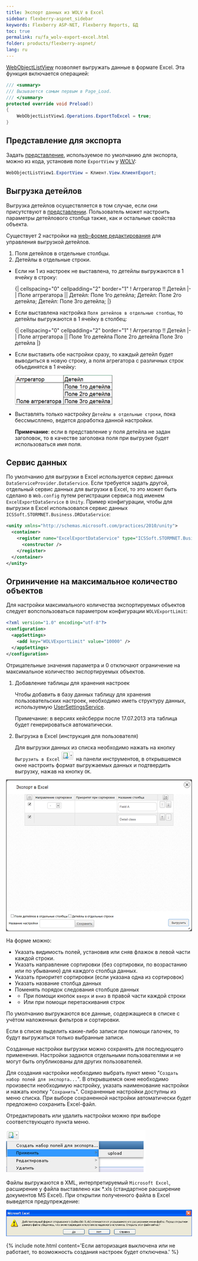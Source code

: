 ```yaml
---
title: Экспорт данных из WOLV в Excel
sidebar: flexberry-aspnet_sidebar
keywords: Flexberry ASP-NET, Flexberry Reports, БД
toc: true
permalink: ru/fa_wolv-export-excel.html
folder: products/flexberry-aspnet/
lang: ru
---
```


[WebObjectListView](fa_web-object-list-view.html) позволяет выгружать данные в формате Excel.
Эта функция включается операцией:

```cs
/// <summary>
/// Вызывается самым первым в Page_Load.
/// </summary>
protected override void Preload()
{
    WebObjectListView1.Operations.ExportToExcel = true;
}
```

## Представление для экспорта

Задать [представление](fo_view-def.html), используемое по умолчанию для экспорта, можно из кода, установив поле `ExportView` у [WOLV](fa_web-object-list-view.html):

```cs
WebObjectListView1.ExportView = Клиент.View.КлиентExport;
```

## Выгрузка детейлов

Выгрузка детейлов осуществляется в том случае, если они присутствуют в [представлении](fo_view-def.html). Пользователь может настроить параметры детейлового
столбца также, как и остальные свойства объекта.

Существует 2 настройки на [web-форме редактирования](fa_editform.html) для управления выгрузкой детейлов.

1. Поля детейлов в отдельные столбцы.
2. Детейлы в отдельные строки.

* Если ни 1 из настроек не выставлена, то детейлы выгружаются в 1 ячейку в строку:
    
    {| cellspacing="0" cellpadding="2" border="1"
    ! Аггрегатор !! Детейл
    |-
    | Поле аггрегатора || Детейл: Поле 1го детейла; Детейл: Поле 2го детейла; Детейл: Поле 3го детейла;
    |}

* Если выставлена настройка `Поля детейлов в отдельные столбцы`, то детейлы выгружаются в 1 ячейку в столбец:
    
    {| cellspacing="0" cellpadding="2" border="1"
    ! Аггрегатор !! Детейл
    |-
    | Поле аггрегатора || Поле 1го детейла
    Поле 2го детейла
    Поле 3го детейла
    |}

* Если выставить обе настройки сразу, то каждый детейл будет выводиться в новую строку, а поля агрегатора с различных строк объединятся в 1 ячейку:

    ![](/images/pages/img/ExcelExport/TwoOptions.png)

* Выставлять только настройку `Детейлы в отдельные строки`, пока бессмысллено, ведется доработка данной настройки.

    __Примечание__: если в представление у поля детейла не задан заголовок, то в качестве заголовка поля при выгрузке будет использоваться имя поля.

## Сервис данных

По умолчанию для выгрузки в Excel используется сервис данных `DataServiceProvider.DataService`.
Если требуется задать другой, отдельный сервис данных для выгрузки в Excel, то это может быть сделано в `Web.config` путем регистрации сервиса под именем `ExcelExportDataService` в `Unity`. 
Пример конфигурации, чтобы для выгрузки в Excel использовался сервис данных `ICSSoft.STORMNET.Business.DRDataService`:

```xml
<unity xmlns="http://schemas.microsoft.com/practices/2010/unity">
  <container>
    <register name="ExcelExportDataService" type="ICSSoft.STORMNET.Business.IDataService, ICSSoft.STORMNET.Business" mapTo="ICSSoft.STORMNET.Business.DRDataService, ICSSoft.STORMNET.Business.DRDataService">
      <constructor />
    </register>
  </container>
</unity>
```

## Огриничение на максимальное количество объектов

Для настройки максимального количества экспортируемых объектов следует вопспользоваться параметром конфигурации `WOLVExportLimit`:

```xml
<?xml version="1.0" encoding="utf-8"?>
<configuration>
  <appSettings>
    <add key="WOLVExportLimit" value="10000" />
  </appSettings>
</configuration>
```

Отрицательные значения параметра и 0 отключают ограничение на максимальное количество экспортируемых объектов.

1. Добавление таблицы для хранения настроек

    Чтобы добавить в базу данных таблицу для хранения пользовательских настроек, необходимо иметь структуру данных, используемую [UserSettingsService](user-settings-service.html).

    Примечание: в версиях кейсберри после 17.07.2013 эта таблица будет генерироваться автоматически.

2. Выгрузка в Excel (инструкция для пользователя)

    Для выгрузки данных из списка необходимо нажать на кнопку `Выгрузить в Excel` ![](/images/pages/img/ExcelExport/ExportButton.PNG) на панели инструментов,
    в открывшемся окне настроить формат выгружаемых данных и подтвердить выгрузку, нажав на кнопку `OK`.

![](/images/pages/img/page/WOLVExport2Excel/ExportForm.PNG)

На форме можно:

* Указать видимость полей, установив или сняв флажок в левой части каждой строки.
* Указать направление сортировки (без сортировки, по возрастанию или по убыванию) для каждого столбца данных.
* Указать приоритет сортировки (если указана одна из сортировок)
* Указать название столбца данных
* Поменять порядок следования столбцов данных
* * При помощи кнопок `вверх` и `вниз` в правой части каждой строки
* * Или при помощи перетаскивания строк

По умолчанию выгружаются все данные, содержащиеся в списке с учётом наложенных фильтров и сортировки. 

Если в списке выделить какие-либо записи при помощи галочек, то будут выгружаться только выбранные записи.

Созданные настройки выгрузки можно сохранять для последующего применения. Настройки задаются отдельными пользователями и не могут быть опубликованы для других
пользователей.

Для создания настройки необходимо выбрать пункт меню "`Создать набор полей для экспорта...`". В открывшемся окне необходимо произвести необходимую настройку,
указать наименование настройки и нажать кнопку "`Сохранить`". Сохраненные настройки доступны из меню списка. При выборе сохраненной настройки автоматически
будет предложено сохранить Excel-файл.

Отредактировать или удалить настройки можно при выборе соответствующего пункта меню.

![](/images/pages/img/ExcelExport/ExportMenu.PNG)

Файлы выгружаются в XML, интерпретируемый `Microsoft Excel`, расширение у файла выставлено как *.xls (стандартное расширение документов MS Excel). При открытии
полученного файла в Excel выведется предупреждение:

![](/images/pages/img/ExcelExport/ExportWarning.PNG)

{% include note.html content='Если авторизация выключена или не работает, то возможность создания настроек будет отключена.' %}

